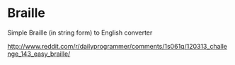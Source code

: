 Braille
========

Simple Braille (in string form) to English converter

http://www.reddit.com/r/dailyprogrammer/comments/1s061q/120313_challenge_143_easy_braille/